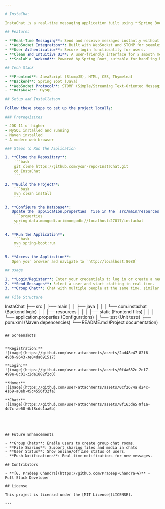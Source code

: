 ```yaml
---

# InstaChat

InstaChat is a real-time messaging application built using **Spring Boot** and **StompJS**. It allows users to exchange messages instantly, leveraging WebSocket technology for efficient and reliable communication.

## Features

- **Real-Time Messaging**: Send and receive messages instantly without refreshing the page.
- **WebSocket Integration**: Built with WebSocket and STOMP for seamless communication.
- **User Authentication**: Secure login functionality for users.
- **Clean and Intuitive UI**: A user-friendly interface for a smooth messaging experience.
- **Scalable Backend**: Powered by Spring Boot, suitable for handling high volumes of traffic.

## Tech Stack

- **Frontend**: JavaScript (StompJS), HTML, CSS, Thymeleaf
- **Backend**: Spring Boot (Java)
- **WebSocket Protocol**: STOMP (Simple/Streaming Text-Oriented Messaging Protocol)
- **Database**: MySQL 

## Setup and Installation

Follow these steps to set up the project locally:

### Prerequisites

- JDK 11 or higher
- MySQL installed and running
- Maven installed
- A modern web browser

### Steps to Run the Application

1. **Clone the Repository**:
    ```bash
    git clone https://github.com/your-repo/InstaChat.git
    cd InstaChat
    ```

2. **Build the Project**:
    ```bash
    mvn clean install
    ```

3. **Configure the Database**:
   Update the `application.properties` file in the `src/main/resources` directory with your MongoDB connection details:
    ```properties
    spring.data.mongodb.uri=mongodb://localhost:27017/instachat
    ```

4. **Run the Application**:
    ```bash
    mvn spring-boot:run
    ```

5. **Access the Application**:
   Open your browser and navigate to `http://localhost:8080`.

## Usage

1. **Login/Register**: Enter your credentials to log in or create a new account.
2. **Send Messages**: Select a user and start chatting in real-time.
3. **Group Chat**: Chat with multiple people at the same time, similar to Twitch.

## File Structure

```
InstaChat
├── src
│   ├── main
│   │   ├── java
│   │   │   └── com.instachat (Backend logic)
│   │   ├── resources
│   │   │   ├── static (Frontend files)
│   │   │   └── application.properties (Configurations)
│   └── test (Unit tests)
├── pom.xml (Maven dependencies)
└── README.md (Project documentation)
```

## Screenshots


**Registration:**
![image](https://github.com/user-attachments/assets/2ad48e47-82f6-493b-9643-3e84da691517)

**Login:**
![image](https://github.com/user-attachments/assets/0f4a682c-2ef7-499e-8c01-22da1882f2c0)

**Home:**
![image](https://github.com/user-attachments/assets/0cf2674a-d24c-4169-a0eb-05c4556f32fa)

**Chat:**
![image](https://github.com/user-attachments/assets/8f163de5-9f1a-4d7c-ae68-6bf8cdc1aa6b)





## Future Enhancements

- **Group Chats**: Enable users to create group chat rooms.
- **File Sharing**: Support sharing files and media in chats.
- **User Status**: Show online/offline status of users.
- **Push Notifications**: Real-time notifications for new messages.

## Contributors

- **[G. Pradeep Chandra](https://github.com/Pradeep-Chandra-G)** - Full Stack Developer

## License

This project is licensed under the [MIT License](LICENSE).

---
```

